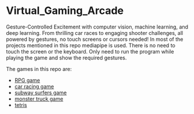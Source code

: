 # Virtual_Gaming_Arcade
Gesture-Controlled Excitement with computer vision, machine learning, and deep learning. From thrilling car races to engaging shooter challenges, all powered by gestures, no touch screens or cursors needed! In most of the projects mentioned in this repo mediapipe is used.
There is no need to touch the screen or the keyboard. Only need to run the program while playing the game and show the required gestures.

The games in this repo are:
- [RPG game](https://github.com/lakshmishreea122003/Virtual_Gaming_Arcade/tree/main/RPG%20game)
- [car racing game](https://github.com/lakshmishreea122003/Virtual_Gaming_Arcade/tree/main/car-racing%20game)
- [subway surfers game](https://github.com/lakshmishreea122003/Virtual_Gaming_Arcade/tree/main/subway%20surfers%20game)
- [monster truck game](https://github.com/lakshmishreea122003/Virtual_Gaming_Arcade/blob/main/gamingSRC.py)
- [tetris](https://github.com/lakshmishreea122003/Virtual_Gaming_Arcade/blob/main/Hand-Controlled-Tetris)
